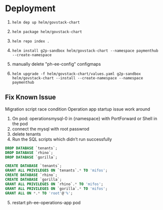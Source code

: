 # Deployment 

1. `helm dep up helm/govstack-chart`
2. `helm package helm/govstack-chart`
3. `helm repo index .`
4. `helm install g2p-sandbox helm/govstack-chart --namespace paymenthub --create-namespace`

5. manually delete  "ph-ee-config" configmaps
6. `helm upgrade -f helm/govstack-chart/values.yaml g2p-sandbox helm/govstack-chart --install --create-namespace --namespace paymenthub`

## Fix Known Issue
Migration script race condition Operation app startup issue work around

1. On pod: operationsmysql-0 in {namespace} with PortForward or Shell in the pod
2. connect the mysql with root passwrod
3. delete tenants
4. Run the SQL scripts which didn’t run successfully

```sql
DROP DATABASE `tenants`;
DROP DATABASE `rhino`;
DROP DATABASE `gorilla`;

CREATE DATABASE `tenants`;
GRANT ALL PRIVILEGES ON `tenants`.* TO 'mifos';
CREATE DATABASE `rhino`;
CREATE DATABASE `gorilla`;
GRANT ALL PRIVILEGES ON `rhino`.* TO 'mifos';
GRANT ALL PRIVILEGES ON `gorilla`.* TO 'mifos';
GRANT ALL ON *.* TO 'root'@'%';
```

5. restart ph-ee-operations-app pod
